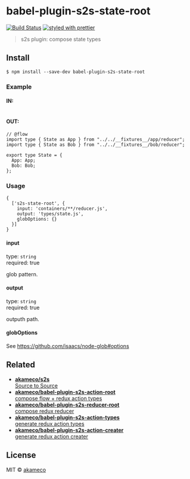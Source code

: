 # babel-plugin-s2s-state-root
[![Build Status](https://travis-ci.org/akameco/babel-plugin-s2s-state-root.svg?branch=master)](https://travis-ci.org/akameco/babel-plugin-s2s-state-root)
[![styled with prettier](https://img.shields.io/badge/styled_with-prettier-ff69b4.svg)](https://github.com/prettier/prettier)

> s2s plugin: compose state types


## Install

```
$ npm install --save-dev babel-plugin-s2s-state-root
```

### Example

#### IN:

```
```


#### OUT:

```
// @flow
import type { State as App } from "../../__fixtures__/app/reducer";
import type { State as Bob } from "../../__fixtures__/bob/reducer";

export type State = {
  App: App;
  Bob: Bob;
};
```


### Usage

```
{
  ['s2s-state-root', {
    input: 'containers/**/reducer.js',
    output: 'types/state.js',
    globOptions: {}
  }]
}
```

#### input

type: `string` <br>
required: true

glob pattern.

#### output

type: `string` <br>
required: true

outputh path.

#### globOptions

See https://github.com/isaacs/node-glob#options

## Related
- [**akameco/s2s**<br>Source to Source](https://github.com/akameco/s2s)
- [**akameco/babel-plugin-s2s-action-root**<br>compose flow + redux action types](https://github.com/akameco/babel-plugin-s2s-action-root)
- [**akameco/babel-plugin-s2s-reducer-root**<br>compose redux reducer](https://github.com/akameco/babel-plugin-s2s-reducer-root)
- [**akameco/babel-plugin-s2s-action-types**<br>generate redux action types](https://github.com/akameco/babel-plugin-s2s-action-types)
- [**akameco/babel-plugin-s2s-action-creater**<br>generate redux action creater](https://github.com/akameco/babel-plugin-s2s-action-creater)

## License

MIT © [akameco](http://akameco.github.io)
